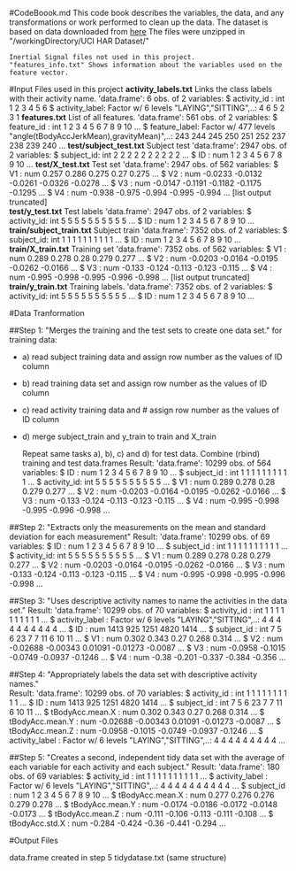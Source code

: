 #CodeBoook.md
This code book describes the variables, the data, and any transformations or work performed to clean up the data.
The dataset is based on data downloaded from [here](https://d396qusza40orc.cloudfront.net/getdata%2Fprojectfiles%2FUCI%20HAR%20Dataset.zip)
The files were unzipped in "/workingDirectory/UCI HAR Dataset/"
 
    Inertial Signal files not used in this project.
    "features_info.txt" Shows information about the variables used on the feature vector.                  

#Input Files used in this project
   **activity_labels.txt**   Links the class labels with their activity name.
   'data.frame':	6 obs. of  2 variables:
   $ activity_id   : int  1 2 3 4 5 6
   $ activity_label: Factor w/ 6 levels "LAYING","SITTING",..: 4 6 5 2 3 1
   **features.txt**  List of all features.
   'data.frame':	561 obs. of  2 variables:
   $ feature_id   : int  1 2 3 4 5 6 7 8 9 10 ...
   $ feature_label: Factor w/ 477 levels "angle(tBodyAccJerkMean),gravityMean)",..: 243 244 245     250 251 252 237 238 239 240 ...
   **test/subject_test.txt**  Subject test
   'data.frame':	2947 obs. of  2 variables:
   $ subject_id: int  2 2 2 2 2 2 2 2 2 2 ...
   $ ID        : num  1 2 3 4 5 6 7 8 9 10 ...
   **test/X_test.txt** Test set
   'data.frame':	2947 obs. of  562 variables:
   $ V1  : num  0.257 0.286 0.275 0.27 0.275 ...
   $ V2  : num  -0.0233 -0.0132 -0.0261 -0.0326 -0.0278 ...
   $ V3  : num  -0.0147 -0.1191 -0.1182 -0.1175 -0.1295 ...
   $ V4  : num  -0.938 -0.975 -0.994 -0.995 -0.994 ...
   [list output truncated]                            
   **test/y_test.txt**  Test labels
   'data.frame':	2947 obs. of  2 variables:
   $ activity_id: int  5 5 5 5 5 5 5 5 5 5 ...
   $ ID         : num  1 2 3 4 5 6 7 8 9 10 ...                          
   **train/subject_train.txt**    Subject train
   'data.frame':	7352 obs. of  2 variables:
   $ subject_id: int  1 1 1 1 1 1 1 1 1 1 ...
   $ ID        : num  1 2 3 4 5 6 7 8 9 10 ...
   **train/X_train.txt** Training set
   'data.frame':	7352 obs. of  562 variables:
   $ V1  : num  0.289 0.278 0.28 0.279 0.277 ...
   $ V2  : num  -0.0203 -0.0164 -0.0195 -0.0262 -0.0166 ...
   $ V3  : num  -0.133 -0.124 -0.113 -0.123 -0.115 ...
   $ V4  : num  -0.995 -0.998 -0.995 -0.996 -0.998 ...
   [list output truncated]                       
   **train/y_train.txt**  Training labels.
   'data.frame':	7352 obs. of  2 variables:
   $ activity_id: int  5 5 5 5 5 5 5 5 5 5 ...
   $ ID         : num  1 2 3 4 5 6 7 8 9 10 ...

#Data Tranformation

##Step 1: "Merges the training and the test sets to create one data set." 
for training data:
* a) read subject training data and assign row number as the values of ID column 
* b) read training data set and assign row number as the values of ID column 
* c) read activity training data and  # assign row number as the values of ID column 
* d) merge subject_train and y_train to train  and X_train                      	 	

   Repeat same tasks a), b), c) and d) for test data. 
   Combine (rbind) training and test data.frames
   Result: 
   'data.frame':	10299 obs. of  564 variables:
   $ ID         : num  1 2 3 4 5 6 7 8 9 10 ... 
   $ subject_id : int  1 1 1 1 1 1 1 1 1 1 ...
   $ activity_id: int  5 5 5 5 5 5 5 5 5 5 ...
   $ V1         : num  0.289 0.278 0.28 0.279 0.277 ...
   $ V2         : num  -0.0203 -0.0164 -0.0195 -0.0262 -0.0166 ...
   $ V3         : num  -0.133 -0.124 -0.113 -0.123 -0.115 ...
   $ V4         : num  -0.995 -0.998 -0.995 -0.996 -0.998 ...

##Step 2: "Extracts only the measurements on the mean and standard deviation for each measurement" 
    Result:
   'data.frame':	10299 obs. of  69 variables:
   $ ID         : num  1 2 3 4 5 6 7 8 9 10 ...
   $ subject_id : int  1 1 1 1 1 1 1 1 1 1 ...
   $ activity_id: int  5 5 5 5 5 5 5 5 5 5 ...
   $ V1         : num  0.289 0.278 0.28 0.279 0.277 ...
   $ V2         : num  -0.0203 -0.0164 -0.0195 -0.0262 -0.0166 ...
   $ V3         : num  -0.133 -0.124 -0.113 -0.123 -0.115 ...
   $ V4         : num  -0.995 -0.998 -0.995 -0.996 -0.998 ...

##Step 3: "Uses descriptive activity names to name the activities in the data set."
   Result:
   'data.frame':	10299 obs. of  70 variables:
   $ activity_id   : int  1 1 1 1 1 1 1 1 1 1 ...
   $ activity_label           : Factor w/ 6 levels "LAYING","SITTING",..: 4 4 4 4 4 4 4 4 4 4 ...
   $ ID            : num  1413 925 1251 4820 1414 ...
   $ subject_id    : int  7 5 6 23 7 7 11 6 10 11 ...
   $ V1            : num  0.302 0.343 0.27 0.268 0.314 ...
   $ V2            : num  -0.02688 -0.00343 0.01091 -0.01273 -0.0087 ...
   $ V3            : num  -0.0958 -0.1015 -0.0749 -0.0937 -0.1246 ...
   $ V4            : num  -0.38 -0.201 -0.337 -0.384 -0.356 ...


##Step 4: "Appropriately labels the data set with descriptive activity names."  
     Result:
    'data.frame':	10299 obs. of  70 variables:
    $ activity_id              : int  1 1 1 1 1 1 1 1 1 1 ... 
    $ ID                       : num  1413 925 1251 4820 1414 ...
    $ subject_id               : int  7 5 6 23 7 7 11 6 10 11 ...
    $ tBodyAcc.mean.X          : num  0.302 0.343 0.27 0.268 0.314 ...
    $ tBodyAcc.mean.Y          : num  -0.02688 -0.00343 0.01091 -0.01273 -0.0087 ...
    $ tBodyAcc.mean.Z          : num  -0.0958 -0.1015 -0.0749 -0.0937 -0.1246 ...
    $ activity_label           : Factor w/ 6 levels "LAYING","SITTING",..: 4 4 4 4 4 4 4 4 4 ...
 
##Step 5: "Creates a second, independent tidy data set with the average of each variable for each activity and each subject." 
   Result:
   'data.frame':	180 obs. of  69 variables:
   $ activity_id              : int  1 1 1 1 1 1 1 1 1 1 ...
   $ activity_label           : Factor w/ 6 levels "LAYING","SITTING",..: 4 4 4 4 4 4 4 4 4 4 ...
   $ subject_id               : num  1 2 3 4 5 6 7 8 9 10 ...
   $ tBodyAcc.mean.X          : num  0.277 0.276 0.276 0.279 0.278 ...
   $ tBodyAcc.mean.Y          : num  -0.0174 -0.0186 -0.0172 -0.0148 -0.0173 ...
   $ tBodyAcc.mean.Z          : num  -0.111 -0.106 -0.113 -0.111 -0.108 ...
   $ tBodyAcc.std.X           : num  -0.284 -0.424 -0.36 -0.441 -0.294 ...

#Output Files

  data.frame created in step 5 tidydatase.txt (same structure)